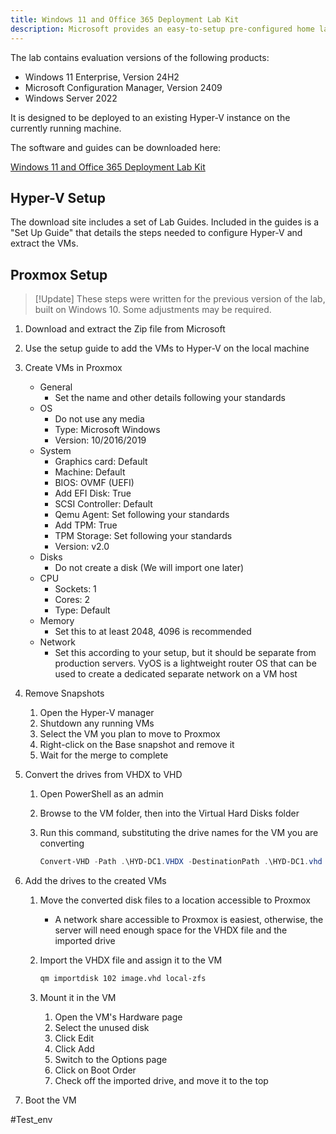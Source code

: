 ```yaml
---
title: Windows 11 and Office 365 Deployment Lab Kit
description: Microsoft provides an easy-to-setup pre-configured home lab with several VMs
---
```



The lab contains evaluation versions of the following products:  

- Windows 11 Enterprise, Version 24H2
- Microsoft Configuration Manager, Version 2409
- Windows Server 2022

It is designed to be deployed to an existing Hyper-V instance on the currently running machine.

The software and guides can be downloaded here:

[Windows 11 and Office 365 Deployment Lab Kit](https://www.microsoft.com/en-us/evalcenter/evaluate-lab-kit)

## Hyper-V Setup

The download site includes a set of Lab Guides. Included in the guides is a "Set Up Guide" that details the steps needed to configure Hyper-V and extract the VMs.

## Proxmox Setup

> [!Update] These steps were written for the previous version of the lab, built on Windows 10. Some adjustments may be required.

1. Download and extract the Zip file from Microsoft
1. Use the setup guide to add the VMs to Hyper-V on the local machine
1. Create VMs in Proxmox
   - General
     - Set the name and other details following your standards
   - OS
     - Do not use any media
     - Type: Microsoft Windows
     - Version: 10/2016/2019
   - System
     - Graphics card: Default
     - Machine: Default
     - BIOS: OVMF (UEFI)
     - Add EFI Disk: True
     - SCSI Controller: Default
     - Qemu Agent: Set following your standards
     - Add TPM: True
     - TPM Storage: Set following your standards
     - Version: v2.0
   - Disks
     - Do not create a disk (We will import one later)
   - CPU
     - Sockets: 1
     - Cores: 2
     - Type: Default
   - Memory
     - Set this to at least 2048, 4096 is recommended
   - Network
     - Set this according to your setup, but it should be separate from production servers. VyOS is a lightweight router OS that can be used to create a dedicated separate network on a VM host
1. Remove Snapshots
   1. Open the Hyper-V manager
   2. Shutdown any running VMs
   3. Select the VM you plan to move to Proxmox
   4. Right-click on the Base snapshot and remove it
   5. Wait for the merge to complete
1. Convert the drives from VHDX to VHD

   1. Open PowerShell as an admin
   2. Browse to the VM folder, then into the Virtual Hard Disks folder
   3. Run this command, substituting the drive names for the VM you are converting
      
      ```PowerShell
      Convert-VHD -Path .\HYD-DC1.VHDX -DestinationPath .\HYD-DC1.vhd -VHDType Dynamic
      ```

1. Add the drives to the created VMs

   1. Move the converted disk files to a location accessible to Proxmox
      - A network share accessible to Proxmox is easiest, otherwise, the server will need enough space for the VHDX file and the imported drive
   2. Import the VHDX file and assign it to the VM

      ```bash
      qm importdisk 102 image.vhd local-zfs
      ```

   3. Mount it in the VM
      1. Open the VM's Hardware page
      2. Select the unused disk
      3. Click Edit
      4. Click Add
      5. Switch to the Options page
      6. Click on Boot Order
      7. Check off the imported drive, and move it to the top

1. Boot the VM

#Test_env
